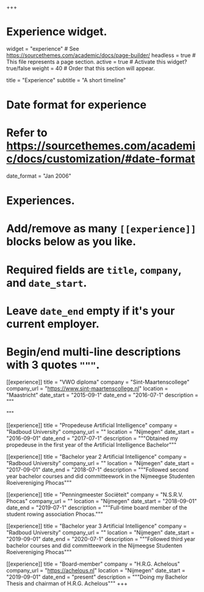 +++
# Experience widget.
widget = "experience"  # See https://sourcethemes.com/academic/docs/page-builder/
headless = true  # This file represents a page section.
active = true  # Activate this widget? true/false
weight = 40  # Order that this section will appear.

title = "Experience"
subtitle = "A short timeline"

# Date format for experience
#   Refer to https://sourcethemes.com/academic/docs/customization/#date-format
date_format = "Jan 2006"

# Experiences.
#   Add/remove as many `[[experience]]` blocks below as you like.
#   Required fields are `title`, `company`, and `date_start`.
#   Leave `date_end` empty if it's your current employer.
#   Begin/end multi-line descriptions with 3 quotes `"""`.
[[experience]]
  title = "VWO diploma"
  company = "Sint-Maartenscollege"
  company_url = "https://www.sint-maartenscollege.nl"
  location = "Maastricht"
  date_start = "2015-09-1"
  date_end = "2016-07-1"
  description = """

  """

[[experience]]
  title = "Propedeuse Artificial Intelligence"
  company = "Radboud University"
  company_url = ""
  location = "Nijmegen"
  date_start = "2016-09-01"
  date_end = "2017-07-1"
  description = """Obtained my propedeuse in the first year of the Artificial Intelligence Bachelor"""

[[experience]]
  title = "Bachelor year 2 Artificial Intelligence"
  company = "Radboud University"
  company_url = ""
  location = "Nijmegen"
  date_start = "2017-09-01"
  date_end = "2018-07-1"
  description = """Followed second year bachelor courses and did committeework in the Nijmeegse Studenten Roeivereniging Phocas"""

[[experience]]
  title = "Penningmeester Sociëteit"
  company = "N.S.R.V. Phocas"
  company_url = ""
  location = "Nijmegen"
  date_start = "2018-09-01"
  date_end = "2019-07-1"
  description = """Full-time board member of the student rowing association Phocas."""

[[experience]]
  title = "Bachelor year 3 Artificial Intelligence"
  company = "Radboud University"
  company_url = ""
  location = "Nijmegen"
  date_start = "2019-09-01"
  date_end = "2020-07-1"
  description = """Followed third year bachelor courses and did committeework in the Nijmeegse Studenten Roeivereniging Phocas"""

[[experience]]
  title = "Board-member"
  company = "H.R.G. Achelous"
  company_url = "https://achelous.nl"
  location = "Nijmegen"
  date_start = "2019-09-01"
  date_end = "present"
  description = """Doing my Bachelor Thesis and chairman of H.R.G. Achelous"""
+++
